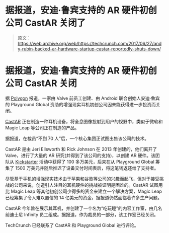 # 据报道，安迪·鲁宾支持的 AR 硬件初创公司 CastAR 关闭了 

> 原文：<https://web.archive.org/web/https://techcrunch.com/2017/06/27/andy-rubin-backed-ar-hardware-startup-castar-reportedly-shuts-down/>

# 据报道，安迪·鲁宾支持的 AR 硬件初创公司 CastAR 关闭

据 [Polygon](https://web.archive.org/web/20221209192320/https://www.polygon.com/2017/6/26/15877804/castar-shut-down) 报道，一家由 Valve 前员工创建、由 Android 联合创始人安迪·鲁宾的 Playground Global 资助的增强现实耳机初创公司因未能获得进一步投资而关闭。

[CastAR](https://web.archive.org/web/20221209192320/http://castar.com/) 正在制造一种耳机设备，将全息图像投射到用户的视野中，类似于微软和 Magic Leap 等公司正在制造的产品。

据报道，在裁员“不到 70 人”后，一个核心集团正试图出售该公司的技术。

CastAR 是由 Jeri Ellsworth 和 Rick Johnson 在 2013 年创建的，他们离开了 Valve，进行了大量的 AR 研究(并得到了该公司的支持)，以创建 AR 硬件。该团队从 [Kickstarter](https://web.archive.org/web/20221209192320/https://www.kickstarter.com/projects/technicalillusions/castar-the-most-versatile-ar-and-vr-system) 活动中获得了 100 多万美元，后来在从 Playground Global 筹集了 1500 万美元并随后推迟了设备交付时间表后，将这笔钱返还给了支持者。

尽管基于手机的增强现实技术由于苹果和谷歌等公司的兴趣而起飞，但对于接受挑战的公司来说，创造引人注目的耳机硬件的挑战被证明是困难的。CastAR 试图用比 Magic Leap 等其他初创公司少得多的资金来建立一个解决方案，Magic Leap 已经筹集了令人难以置信的 14 亿美元的资金，据报道仍然面临着许多生产问题。

CastAR 今年旨在展示其耳机，并创建了一个名为“吃玩睡”的内容工作室，由几名前迪士尼 Infinity 员工组成。据报道，作为裁员的一部分，该工作室已经关闭。

TechCrunch 已经联系了 CastAR 和 Playground Global 进行评论。